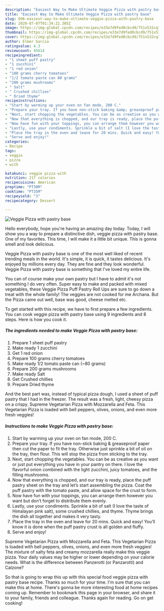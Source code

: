 ```yaml
---
description: "Easiest Way to Make Ultimate Veggie Pizza with pastry base"
title: "Easiest Way to Make Ultimate Veggie Pizza with pastry base"
slug: 696-easiest-way-to-make-ultimate-veggie-pizza-with-pastry-base
date: 2020-07-07T01:34:22.305Z
image: https://img-global.cpcdn.com/recipes/e33e7d9fed0cbcd9/751x532cq70/veggie-pizza-with-pastry-base-recipe-main-photo.jpg
thumbnail: https://img-global.cpcdn.com/recipes/e33e7d9fed0cbcd9/751x532cq70/veggie-pizza-with-pastry-base-recipe-main-photo.jpg
cover: https://img-global.cpcdn.com/recipes/e33e7d9fed0cbcd9/751x532cq70/veggie-pizza-with-pastry-base-recipe-main-photo.jpg
author: Elmer Garcia
ratingvalue: 4.3
reviewcount: 45614
recipeingredient:
- "1 sheet puff pastry"
- "1 zucchini"
- "1 red onion"
- "100 grams cherry tomatoes"
- "1/2 tomato paste can 80 grams"
- "200 grams mushrooms"
- " Salt"
- " Crushed chillies"
- " Dried thyme"
recipeinstructions:
- "Start by warming up your oven on fan mode, 200 C."
- "Prepare your tray. If you have non-stick baking &amp; greaseproof paper then cut the paper to fit the tray. Otherwise just sprinkle a bit of oil on the tray, then flour. This will stop the pizza from sticking to the tray."
- "Next, start chopping the vegetables. You can be as creative as you want or just put everything you have in your pantry on there. I love the flavorful onion combined with the light zucchini, juicy tomatoes, and the filling mushrooms."
- "Now that everything is chopped, and our tray is ready, place the puff pastry sheet on the tray and let’s start assembling the pizza. Coat the puff pastry with the tomato paste, and allow space for the crust to form."
- "Now have fun with your toppings, you can arrange them however you want but don’t forget to distribute them evenly."
- "Lastly, use your condiments. Sprinkle a bit of salt (I love the taste of Himalayan pink salt), some crushed chillies, and thyme. Thyme brings the dish all together and makes it very tasty."
- "Place the tray in the oven and leave for 20 mins. Quick and easy! You’ll know it is done when the puff pastry crust is all golden and fluffy."
- "Serve and enjoy!"
categories:
- Recipe
tags:
- veggie
- pizza
- with

katakunci: veggie pizza with 
nutrition: 217 calories
recipecuisine: American
preptime: "PT30M"
cooktime: "PT35M"
recipeyield: "3"
recipecategory: Dessert

---
```



![Veggie Pizza with pastry base](https://img-global.cpcdn.com/recipes/e33e7d9fed0cbcd9/751x532cq70/veggie-pizza-with-pastry-base-recipe-main-photo.jpg)

Hello everybody, hope you're having an amazing day today. Today, I will show you a way to prepare a distinctive dish, veggie pizza with pastry base. One of my favorites. This time, I will make it a little bit unique. This is gonna smell and look delicious.

Veggie Pizza with pastry base is one of the most well liked of recent trending meals in the world. It's simple, it is quick, it tastes delicious. It's enjoyed by millions every day. They are fine and they look wonderful. Veggie Pizza with pastry base is something that I've loved my entire life.

You can of course make your own pastry but I have to admit it&#39;s not something I do very often. Super easy to make and packed with mixed vegetables, these Veggie Pizza Puff Pastry Roll Ups are sure to go down a treat with the whole family! The veggies are not cooked for me Archana. But the Pizza came out well, base was good, cheese melted etc.


To get started with this recipe, we have to first prepare a few ingredients. You can cook veggie pizza with pastry base using 9 ingredients and 8 steps. Here is how you cook it.

<!--inarticleads1-->

##### The ingredients needed to make Veggie Pizza with pastry base:

1. Prepare 1 sheet puff pastry
1. Make ready 1 zucchini
1. Get 1 red onion
1. Prepare 100 grams cherry tomatoes
1. Make ready 1/2 tomato paste can (~80 grams)
1. Prepare 200 grams mushrooms
1. Make ready  Salt
1. Get  Crushed chillies
1. Prepare  Dried thyme


And the best part was, instead of typical pizza dough, I used a sheet of puff pastry that I had in the freezer. The result was a fresh, light, cheesy pizza on a crispy. Supreme Vegetarian Pizza with Mozzarella and Feta. This Vegetarian Pizza is loaded with bell peppers, olives, onions, and even more fresh veggies! 

<!--inarticleads2-->

##### Instructions to make Veggie Pizza with pastry base:

1. Start by warming up your oven on fan mode, 200 C.
1. Prepare your tray. If you have non-stick baking &amp; greaseproof paper then cut the paper to fit the tray. Otherwise just sprinkle a bit of oil on the tray, then flour. This will stop the pizza from sticking to the tray.
1. Next, start chopping the vegetables. You can be as creative as you want or just put everything you have in your pantry on there. I love the flavorful onion combined with the light zucchini, juicy tomatoes, and the filling mushrooms.
1. Now that everything is chopped, and our tray is ready, place the puff pastry sheet on the tray and let’s start assembling the pizza. Coat the puff pastry with the tomato paste, and allow space for the crust to form.
1. Now have fun with your toppings, you can arrange them however you want but don’t forget to distribute them evenly.
1. Lastly, use your condiments. Sprinkle a bit of salt (I love the taste of Himalayan pink salt), some crushed chillies, and thyme. Thyme brings the dish all together and makes it very tasty.
1. Place the tray in the oven and leave for 20 mins. Quick and easy! You’ll know it is done when the puff pastry crust is all golden and fluffy.
1. Serve and enjoy!


Supreme Vegetarian Pizza with Mozzarella and Feta. This Vegetarian Pizza is loaded with bell peppers, olives, onions, and even more fresh veggies! The mixture of salty feta and creamy mozzarella really make this veggie pizza. Your daily values may be higher or lower depending on your calorie needs. What is the difference between Panzerotti (or Panzarotti) and Calzone? 

So that is going to wrap this up with this special food veggie pizza with pastry base recipe. Thanks so much for your time. I'm sure that you can make this at home. There's gonna be more interesting food at home recipes coming up. Remember to bookmark this page in your browser, and share it to your family, friends and colleague. Thanks again for reading. Go on get cooking!
